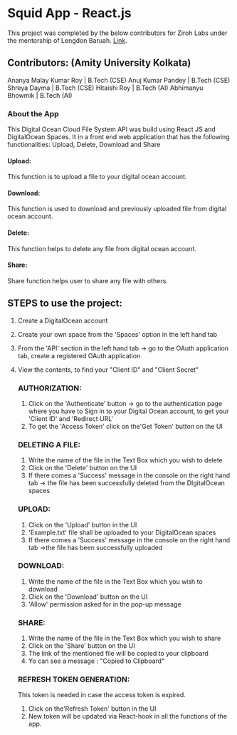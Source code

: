 # Squid App - React.js

This project was completed by the below contributors for Ziroh Labs under the mentorship of Lengdon Baruah. [Link](https://squid-app-yfz8f.ondigitalocean.app/).

## Contributors: (Amity University Kolkata)

Ananya Malay Kumar Roy | B.Tech (CSE)
Anuj Kumar Pandey | B.Tech (CSE)
Shreya Dayma | B.Tech (CSE)
Hitaishi Roy | B.Tech (AI)
Abhimanyu Bhowmik | B.Tech (AI)


### About the App

This Digital Ocean Cloud File System API was build using React JS and DigitalOcean Spaces. It in a front end web application that has the following functionalities: Upload, Delete, Download and Share

#### Upload:
This function is to upload a file to your digital ocean account.

#### Download:
This function is used to download and previously uploaded file from digital ocean account.

#### Delete:
This function helps to delete any file from digital ocean account.

#### Share:
Share function helps user to share any file with others.

## STEPS to use the project:
1. Create a DigitalOcean account
2. Create your own space from the 'Spaces' option in the left hand tab
3. From the 'API' section in the left hand tab -> go to the OAuth application tab, create a registered OAuth application
4. View the contents, to find your "Client ID" and "Client Secret"

      ### AUTHORIZATION:
      1. Click on the 'Authenticate' button -> go to the authentication page where you have to Sign in to your Digital Ocean account,
          to get your 'Client ID' and 'Redirect URL'
      2. To get the 'Access Token' click on the'Get Token' button on the UI
      
      ### DELETING A FILE:
      1. Write the name of the file in the Text Box which you wish to delete
      2. Click on the 'Delete' button on the UI
      3. If there comes a 'Success' message in the console on the right hand tab -> the file has been successfully deleted from the DIgitalOcean spaces

      ### UPLOAD:
      1. Click on the 'Upload' button in the UI
      2. 'Example.txt' file shall be uploaded to your DigitalOcean spaces
      3. If there comes a 'Success' message in the console on the right hand tab ->the file has been successfully uploaded

      ### DOWNLOAD:
      1. Write the name of the file in the Text Box which you wish to download
      2. Click on the 'Download' button on the UI
      3. 'Allow' permission asked for in the pop-up message

      ### SHARE:
      1. Write the name of the file in the Text Box which you wish to share
      2. Click on the 'Share' button on the UI
      3. The link of the mentioned file will be copied to your clipboard
      4. Yo can see a message : "Copied to Clipboard"

      ### REFRESH TOKEN GENERATION:
      This token is needed in case the access token is expired.
      1. Click on the'Refresh Token' button in the UI
      2. New token will be updated via React-hook in all the functions of the app.



